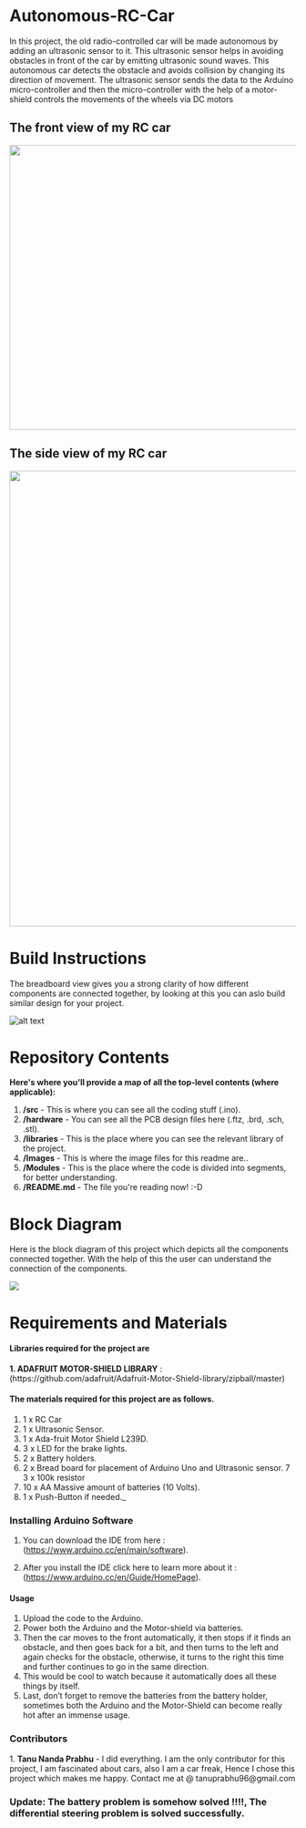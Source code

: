 # Autonomous-RC-Car
In this project, the old radio-controlled car will be made autonomous by adding an ultrasonic sensor to it. This ultrasonic sensor helps in avoiding obstacles in front of the car by emitting ultrasonic sound waves. This autonomous car detects the obstacle and avoids collision by changing its direction of movement. The ultrasonic sensor sends the data to the Arduino micro-controller and then the micro-controller with the help of a motor-shield controls the movements of the wheels via DC motors<h2>The front view of my RC car</h2>
<img src="Images/Front_View.jpg"  width="800" height="500">
<h2> The side view of my RC car</h2>
 <img src="Images/Img2.jpg"  width="800" height="800">
 
 # Build Instructions
 
 The breadboard view gives you a strong clarity of how different components are connected together, by looking at this you can aslo build similar design for your project.
 
![alt text](https://github.com/Tanu-N-Prabhu/Autonomous-RC-Car/blob/master/Images/Final.jpg)

# Repository Contents
__Here's where you'll provide a map of all the top-level contents (where applicable):__
1. __/src__ - This is where you can see all the coding stuff (.ino).
2. __/hardware__ - You can see all  the PCB design files here (.ftz, .brd, .sch, .stl).
3. __/libraries__ - This is the place where you can see the relevant library of the project.
4. __/Images__ - This is where the image files for this readme are..
5. __/Modules__ - This is the place where the code is divided into segments, for better understanding.
6. __/README.md__ - The file you're reading now! :-D

# Block Diagram

Here is the block diagram of this project which depicts all the components connected together. With the help of this the user can understand the connection of the components.


 <img src="Images/Block Diagram.jpg">


# Requirements and Materials
<h4> Libraries required for the project are </h4>
 <b>1. ADAFRUIT MOTOR-SHIELD LIBRARY</b> : (https://github.com/adafruit/Adafruit-Motor-Shield-library/zipball/master)

<h4> The materials required for this project are as follows.</h2>

1. 1 x RC Car
2. 1 x Ultrasonic Sensor.
3. 1 x Ada-fruit Motor Shield L239D. 
4. 3 x LED for the brake lights.
5. 2 x Battery holders.
6. 2 x Bread board for placement of Arduino Uno and Ultrasonic sensor.
7  3 x 100k resistor
8. 10 x AA Massive amount of batteries (10 Volts).
9. 1 x Push-Button if needed._
<h3> Installing Arduino Software </h3>

1. You can download the IDE from here : (https://www.arduino.cc/en/main/software).

2. After you install the IDE click here to learn more about it : (https://www.arduino.cc/en/Guide/HomePage).

<h4> Usage </h4>

1. Upload the code to the Arduino.
2. Power both the Arduino and the Motor-shield via batteries.
3. Then the car moves to the front automatically, it then stops if it finds an obstacle, and then goes back for a bit, and then turns to the left and again checks for the obstacle, otherwise, it turns to the right this time and further continues to go in the same       direction.
4. This would be cool to watch because it automatically does all these things by itself.
5. Last, don’t forget to remove the batteries from the battery holder, sometimes both the Arduino and the Motor-Shield can become really hot after an immense usage.


<h3> Contributors </h3>
1. <b>Tanu Nanda Prabhu</b> - I did everything. I am the only contributor for this project, I am fascinated about cars, also I am a car freak, Hence I chose this project which makes me happy. Contact me at @ tanuprabhu96@gmail.com

<h3>Update: The battery problem is somehow solved !!!!, The differential steering problem is solved successfully.</h3>


